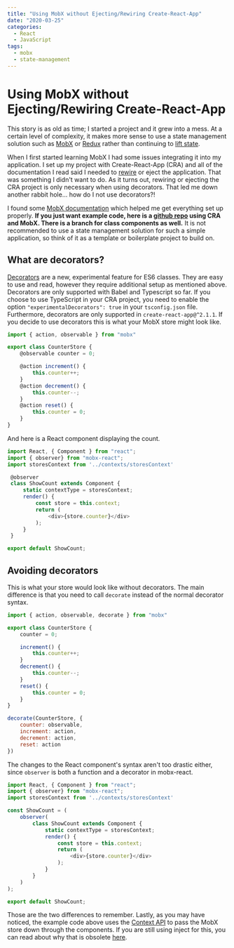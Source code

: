 ```yaml
---
title: "Using MobX without Ejecting/Rewiring Create-React-App"
date: "2020-03-25"
categories:
  - React
  - JavaScript
tags:
  - mobx
  - state-management
---
```


# Using MobX without Ejecting/Rewiring Create-React-App

This story is as old as time; I started a project and it grew into a mess. At a certain level of complexity, it makes more sense to use a state management solution such as [MobX](https://mobx.js.org/) or [Redux](https://redux.js.org/) rather than continuing to [lift state](https://reactjs.org/docs/lifting-state-up.html). 

When I first started learning MobX I had some issues integrating it into my application. I set up my project with Create-React-App (CRA) and all of the documentation I read said I needed to [rewire]([https://github.com/timarney/react-app-rewired](https://github.com/timarney/react-app-rewired)) or eject the application. That was something I didn't want to do. As it turns out, rewiring or ejecting the CRA project is only necessary when using decorators. That led me down another rabbit hole... how do I not use decorators?! 

I found some [MobX documentation](https://mobx.js.org/best/decorators.html) which helped me get everything set up properly. **If you just want example code, here is a [github repo](https://github.com/benelan/cra-mobx) using CRA and MobX. There is a branch for class components as well.** It is not recommended to use a state management solution for such a simple application, so think of it as a template or boilerplate project to build on.

## What are decorators?
[Decorators](https://github.com/tc39/proposal-decorators) are a new, experimental feature for ES6 classes. They are easy to use and read, however they require additional setup as mentioned above. Decorators are only supported with Babel and Typescript so far. If you choose to use TypeScript in your CRA project, you need to enable the option ```"experimentalDecorators": true``` in your ```tsconfig.json``` file. Furthermore, decorators are only supported in ```create-react-app@^2.1.1```. If you decide to use decorators this is what your MobX store might look like.
```javascript
import { action, observable } from "mobx"

export class CounterStore {
    @observable counter = 0;

    @action increment() {
        this.counter++;
    }
    @action decrement() {
        this.counter--;
    }
    @action reset() {
        this.counter = 0;
    }
}
```
And here is a React component displaying the count.
```javascript
import React, { Component } from "react";
import { observer} from "mobx-react";
import storesContext from '../contexts/storesContext'

 @observer
 class ShowCount extends Component {
     static contextType = storesContext;
     render() {
         const store = this.context;
         return (
             <div>{store.counter}</div>
         );
     }
 }

export default ShowCount;
```

## Avoiding decorators
This is what your store would look like without decorators. The main difference is that you need to call ```decorate``` instead of the normal decorator syntax. 
```javascript
import { action, observable, decorate } from "mobx"

export class CounterStore {
    counter = 0;

    increment() {
        this.counter++;
    }
    decrement() {
        this.counter--;
    }
    reset() {
        this.counter = 0;
    }
}

decorate(CounterStore, {
    counter: observable,
    increment: action,
    decrement: action,
    reset: action
})
```

The changes to the React component's syntax aren't too drastic either, since ```observer``` is both a function and a decorator in mobx-react.
```javascript
import React, { Component } from "react";
import { observer} from "mobx-react";
import storesContext from '../contexts/storesContext'

const ShowCount = (
    observer(
        class ShowCount extends Component {
            static contextType = storesContext;
            render() {
                const store = this.context;
                return (
                    <div>{store.counter}</div>
                );
            }
        }
    )
);

export default ShowCount;
```
Those are the two differences to remember. Lastly, as you may have noticed, the example code above uses the [Context API](https://reactjs.org/docs/context.html) to pass the MobX store down through the components. If you are still using inject for this, you can read about why that is obsolete [here](https://mobx-react.js.org/recipes-inject).
